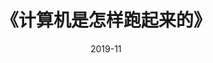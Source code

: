 ---
title: 《计算机是怎样跑起来的》
page: readings
comment: 
date: 2019-11
douban: https://book.douban.com/subject/26397183/
tags: 
- 计算机
---
